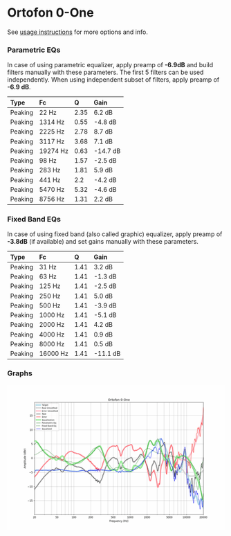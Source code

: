 # Ortofon 0-One
See [usage instructions](https://github.com/jaakkopasanen/AutoEq#usage) for more options and info.

### Parametric EQs
In case of using parametric equalizer, apply preamp of **-6.9dB** and build filters manually
with these parameters. The first 5 filters can be used independently.
When using independent subset of filters, apply preamp of **-6.9 dB**.

| Type    | Fc       |    Q | Gain     |
|:--------|:---------|:-----|:---------|
| Peaking | 22 Hz    | 2.35 | 6.2 dB   |
| Peaking | 1314 Hz  | 0.55 | -4.8 dB  |
| Peaking | 2225 Hz  | 2.78 | 8.7 dB   |
| Peaking | 3117 Hz  | 3.68 | 7.1 dB   |
| Peaking | 19274 Hz | 0.63 | -14.7 dB |
| Peaking | 98 Hz    | 1.57 | -2.5 dB  |
| Peaking | 283 Hz   | 1.81 | 5.9 dB   |
| Peaking | 441 Hz   | 2.2  | -4.2 dB  |
| Peaking | 5470 Hz  | 5.32 | -4.6 dB  |
| Peaking | 8756 Hz  | 1.31 | 2.2 dB   |

### Fixed Band EQs
In case of using fixed band (also called graphic) equalizer, apply preamp of **-3.8dB**
(if available) and set gains manually with these parameters.

| Type    | Fc       |    Q | Gain     |
|:--------|:---------|:-----|:---------|
| Peaking | 31 Hz    | 1.41 | 3.2 dB   |
| Peaking | 63 Hz    | 1.41 | -1.3 dB  |
| Peaking | 125 Hz   | 1.41 | -2.5 dB  |
| Peaking | 250 Hz   | 1.41 | 5.0 dB   |
| Peaking | 500 Hz   | 1.41 | -3.9 dB  |
| Peaking | 1000 Hz  | 1.41 | -5.1 dB  |
| Peaking | 2000 Hz  | 1.41 | 4.2 dB   |
| Peaking | 4000 Hz  | 1.41 | 0.9 dB   |
| Peaking | 8000 Hz  | 1.41 | 0.5 dB   |
| Peaking | 16000 Hz | 1.41 | -11.1 dB |

### Graphs
![](./Ortofon%200-One.png)